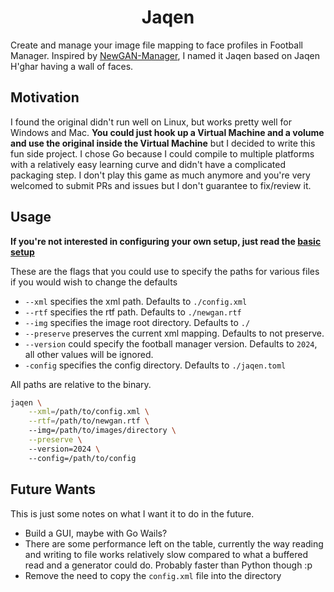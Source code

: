 <h1 align="center">Jaqen</h1>

Create and manage your image file mapping to face profiles in Football Manager. Inspired by [NewGAN-Manager](https://github.com/Maradonna90/NewGAN-Manager), I named it Jaqen based on Jaqen H'ghar having a wall of faces.

## Motivation

I found the original didn't run well on Linux, but works pretty well for Windows and Mac. **You could just hook up a Virtual Machine and a volume and use the original inside the Virtual Machine** but I decided to write this fun side project. I chose Go because I could compile to multiple platforms with a relatively easy learning curve and didn't have a complicated packaging step. I don't play this game as much anymore and you're very welcomed to submit PRs and issues but I don't guarantee to fix/review it.

## Usage

**If you're not interested in configuring your own setup, just read the [basic setup](./docs/basic_setup.md)**

These are the flags that you could use to specify the paths for various files if you would wish to change the defaults

- `--xml` specifies the xml path. Defaults to `./config.xml`
- `--rtf` specifies the rtf path. Defaults to `./newgan.rtf`
- `--img` specifies the image root directory. Defaults to `./`
- `--preserve` preserves the current xml mapping. Defaults to not preserve.
- `--version` could specify the football manager version. Defaults to `2024`, all other values will be ignored.
- `-config` specifies the config directory. Defaults to `./jaqen.toml`

All paths are relative to the binary.

```bash 
jaqen \
    --xml=/path/to/config.xml \
    --rtf=/path/to/newgan.rtf \ 
    --img=/path/to/images/directory \
    --preserve \ 
    --version=2024 \ 
    --config=/path/to/config
```


## Future Wants

This is just some notes on what I want it to do in the future.

- Build a GUI, maybe with Go Wails?
- There are some performance left on the table, currently the way reading and writing to file works relatively slow compared to what a buffered read and a generator could do. Probably faster than Python though :p
- Remove the need to copy the `config.xml` file into the directory
